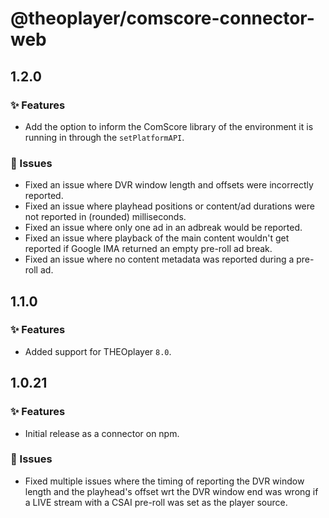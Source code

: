 # @theoplayer/comscore-connector-web

## 1.2.0

### ✨ Features

- Add the option to inform the ComScore library of the environment it is running in through the `setPlatformAPI`.

### 🐛 Issues

- Fixed an issue where DVR window length and offsets were incorrectly reported.
- Fixed an issue where playhead positions or content/ad durations were not reported in (rounded) milliseconds.
- Fixed an issue where only one ad in an adbreak would be reported.
- Fixed an issue where playback of the main content wouldn't get reported if Google IMA returned an empty pre-roll ad break.
- Fixed an issue where no content metadata was reported during a pre-roll ad.

## 1.1.0

### ✨ Features

- Added support for THEOplayer `8.0`.

## 1.0.21

### ✨ Features

- Initial release as a connector on npm.

### 🐛 Issues

- Fixed multiple issues where the timing of reporting the DVR window length and the playhead's offset wrt the DVR window end was wrong if a LIVE stream with a CSAI pre-roll was set as the player source.
